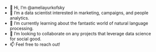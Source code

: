 - 👋 Hi, I’m @ameliayurkofsky
- 👀 I’m a data scientist interested in marketing, campaigns, and people analytics. 
- 🌱 I’m currently learning about the fantastic world of natural language processing. 
- 💞️ I’m looking to collaborate on any projects that leverage data science for social good. 
- 📫 Feel free to reach out!

<!---
ameliayurkofsky/ameliayurkofsky is a ✨ special ✨ repository because its `README.md` (this file) appears on your GitHub profile.
You can click the Preview link to take a look at your changes.
--->
